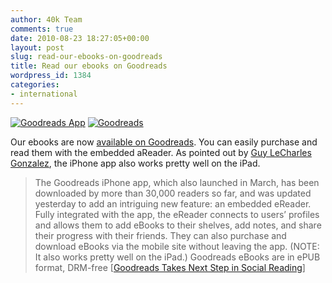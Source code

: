```yaml
---
author: 40k Team
comments: true
date: 2010-08-23 18:27:05+00:00
layout: post
slug: read-our-ebooks-on-goodreads
title: Read our ebooks on Goodreads
wordpress_id: 1384
categories:
- international
---
```


[![Goodreads App](http://www.40kbooks.com/wp-content/uploads/Goodreads4-212x300.png)](http://www.40kbooks.com/wp-content/uploads/Goodreads4.png) [![Goodreads](http://www.40kbooks.com/wp-content/uploads/Goodreads2-210x300.png)](http://www.40kbooks.com/wp-content/uploads/Goodreads2.png)


Our ebooks are now [available on Goodreads](http://www.goodreads.com/review/list/4088119?shelf=read). You can easily purchase and read them with the embedded aReader. As pointed out by [Guy LeCharles Gonzalez](http://www.digitalbookworld.com/2010/goodreads-takes-next-step-in-social-reading/), the iPhone app also works pretty well on the iPad.


> The Goodreads iPhone app, which also launched in March, has been downloaded by more than 30,000 readers so far, and was updated yesterday to add an intriguing new feature: an embedded eReader. Fully integrated with the app, the eReader connects to users’ profiles and allows them to add eBooks to their shelves, add notes, and share their progress with their friends. They can also purchase and download eBooks via the mobile site without leaving the app. (NOTE: It also works pretty well on the iPad.)
Goodreads eBooks are in ePUB format, DRM-free
[[Goodreads Takes Next Step in Social Reading](http://www.digitalbookworld.com/2010/goodreads-takes-next-step-in-social-reading/)]
